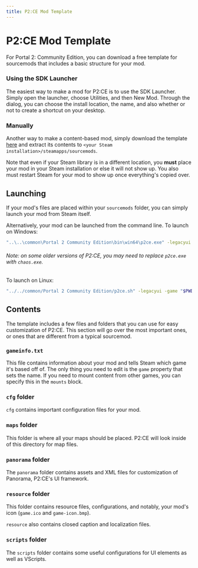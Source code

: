 ```yaml
---
title: P2:CE Mod Template
---
```


# P2:CE Mod Template
For Portal 2: Community Edition, you can download a free template for sourcemods that includes a basic structure for your mod.

### Using the SDK Launcher
The easiest way to make a mod for P2:CE is to use the SDK Launcher.
Simply open the launcher, choose Utilities, and then New Mod. Through the dialog, you can choose the install location, the name, and also whether or not to create a shortcut on your desktop.

### Manually
Another way to make a content-based mod, simply download the template [here](https://github.com/StrataSource/p2ce-mod-template) and extract its contents to `<your Steam installation>/steamapps/sourcemods`.

Note that even if your Steam library is in a different location, you **must** place your mod in your Steam installation or else it will not show up. You also must restart Steam for your mod to show up once everything's copied over.

## Launching
If your mod's files are placed within your `sourcemods` folder, you can simply launch your mod from Steam itself.

Alternatively, your mod can be launched from the command line.
To launch on Windows: 
```sh
"..\..\common\Portal 2 Community Edition\bin\win64\p2ce.exe" -legacyui -game "%cd%"
```
###### Note: on some older versions of P2:CE, you may need to replace `p2ce.exe` with `chaos.exe`.

To launch on Linux:
```sh
"../../common/Portal 2 Community Edition/p2ce.sh" -legacyui -game "$PWD"
```

## Contents
The template includes a few files and folders that you can use for easy customization of P2:CE. This section will go over the most important ones, or ones that are different from a typical sourcemod.

### `gameinfo.txt`
This file contains information about your mod and tells Steam which game it's based off of. The only thing you need to edit is the `game` property that sets the name. If you need to mount content from other games, you can specify this in the `mounts` block. 

### `cfg` folder
`cfg` contains important configuration files for your mod.

### `maps` folder
This folder is where all your maps should be placed. P2:CE will look inside of this directory for map files.

### `panorama` folder
The `panorama` folder contains assets and XML files for customization of Panorama, P2:CE's UI framework.

### `resource` folder
This folder contains resource files, configurations, and notably, your mod's icon (`game.ico` and `game-icon.bmp`).

`resource` also contains closed caption and localization files.

### `scripts` folder
The `scripts` folder contains some useful configurations for UI elements as well as VScripts.

